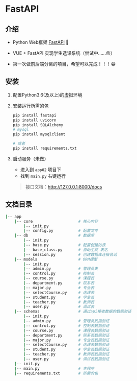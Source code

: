 # FastAPI

## 介绍
+ Python Web框架 [FastAPI](https://fastapi.tiangolo.com/zh/) 📖

+ VUE + FastAPI 实现学生选课系统（尝试中......😝）
+ 第一次做前后端分离的项目，希望可以完成！！！😁

## 安装

1. 配置Python3.6(及以上)的虚拟环境

2. 安装运行所需的包

   ```python
   pip install fastapi
   pip install uvicorn
   pip install SQLAlchemy
   # mysql
   pip install mysqlclient
   
   # 或者
   pip install requirements.txt
   ```

3. 启动服务（未做）

   + 进入到 `app02` 项目下
   + 找到 `main.py` 右键运行

   >接口文档：http://127.0.0.1:8000/docs

## 文档目录

```sh
|-- app
	|-- core					# 核心内容
		|-- init.py			    
		|-- config.py			# 配置文件
 	|-- db						# 数据库
 		|-- init.py			    
		|-- base.py				# 配置创建的表
		|-- base_class.py		# 自动生成 表名
		|-- session.py			# 创建数据库连接会话
	|-- models                  # ORM模型
		|-- init.py			    
		|-- admin.py			# 管理员表
		|-- control.py			# 控制表
		|-- course.py			# 课程表
		|-- department.py		# 院系表
		|-- major.py			# 专业表
		|-- selectCourse.py		# 选课表
		|-- student.py			# 学生表
		|-- teacher.py			# 教师表
		|-- user.py				# 调试表
	|-- schemas                 # 通过api接收数据的数据验证
		|-- init.py			    
		|-- admin.py			# 管理员数据验证
		|-- control.py			# 控制表数据验证
		|-- course.py			# 课程表数据验证
		|-- department.py		# 院系表数据验证
		|-- major.py			# 专业表数据验证
		|-- selectCourse.py		# 选课表数据验证
		|-- student.py			# 学生表数据验证
		|-- teacher.py			# 教师表数据验证
		|-- user.py				# 调试表数据验证
	|-- init.py
	|-- main.py					# 主程序
	|-- requirements.txt		# 所需的包
```

